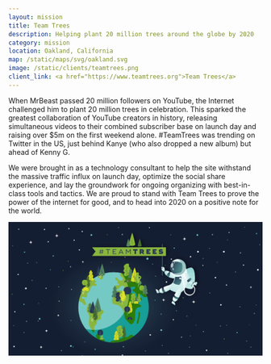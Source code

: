 ```yaml
---
layout: mission
title: Team Trees
description: Helping plant 20 million trees around the globe by 2020
category: mission
location: Oakland, California
map: /static/maps/svg/oakland.svg
image: /static/clients/teamtrees.png
client_link: <a href="https://www.teamtrees.org">Team Trees</a>
---
```


When MrBeast passed 20 million followers on YouTube, the Internet challenged him to plant 20 million trees in celebration. This sparked the greatest collaboration of YouTube creators in history, releasing simultaneous videos to their combined subscriber base on launch day and raising over $5m on the first weekend alone. #TeamTrees was trending on Twitter in the US, just behind Kanye (who also dropped a new album) but ahead of Kenny G.

We were brought in as a technology consultant to help the site withstand the massive traffic influx on launch day, optimize the social share experience, and lay the groundwork for ongoing organizing with best-in-class tools and tactics. We are proud to stand with Team Trees to prove the power of the internet for good, and to head into 2020 on a positive note for the world.

<img src="/static/posts/teamtrees-earth-astronaut.gif">
